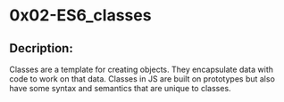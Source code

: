 # 0x02-ES6_classes

## Decription:
Classes are a template for creating objects. They encapsulate data with code to work on that data. Classes in JS are built on prototypes but also have some syntax and semantics that are unique to classes.
